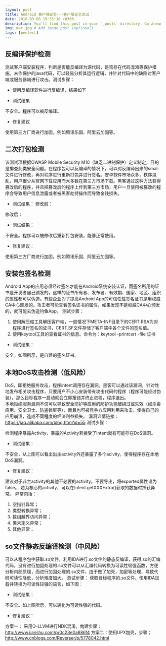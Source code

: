 ```yaml
---
layout: post
title: Android 客户端安全---客户端安全测试
date: 2018-03-08 19:33:10 +0300
description: You’ll find this post in your `_posts` directory. Go ahead and edit it and re-build the site to see your changes. # Add post description (optional)
img: mac.jpg # Add image post (optional)
tags: [pentest]
---
```


## 反编译保护检测

测试客户端安装程序，判断是否能反编译为源代码，是否存在代码混淆等保护措施。未作保护的java代码，可以轻易分析其运行逻辑，并针对代码中的缺陷对客户端或服务器端进行攻击。测试步骤：

- 使用反编译软件进行反编译，结果如下



- 测试结果

不安全。程序可以被反编译。

- 修复建议

使用第三方厂商进行加固，例如腾讯乐固、阿里云加固等。

## 二次打包检测

该测试项根据OWASP Mobile Security M10（缺乏二进制保护）定义制定，目的是排查此类安全问题。在程序包可以反编译的情况下，可以对反编译出来的smali文件进行修改，再对程序进行重新打包并进行签名。安卓软件市场众多，秩序混乱，用户很少从官网下载应用而大多数在第三方市场下载。黑客通过这种方法获得篡改后的程序，并且把篡改后的程序上传到第三方市场，用户一旦使用被篡改的程序会导致用户信息泄露或者被黑客劫持操作而导致金钱损失。


- 测试结果：
修改前：
 
修改后：
 


- 测试结果：


不安全。程序可以被修改后重新打包安装，能够正常使用。


- 修复建议：


使用第三方厂商进行加固，例如腾讯乐固、阿里云加固等。


## 安装包签名检测

Android App的应用必须经过签名才能在Android系统安装认证，而签名所用的证书是开发者自己颁发的，这样的证书所有者、发布者、有效期、国家、地区、组织的属性都可以伪造。有些企业为了提高Android App的可信任性签名证书是用权威CA中心颁发的。攻击者可能查看签名证书的属性，如果发现不是权威CA中心颁发的，就可能去伪造钓鱼App。
测试步骤：


1. 使用解压缩工具解压客户端，一般情况下META-INF目录下的CERT.RSA为对程序进行签名的证书，CERT.SF文件存储了客户端中各个文件的签名值。
2. 使用keytool工具的查看证书的信息。命令为：keytool -printcert -file 证书

- 测试结果：


安全。如图所示，是自建的签名证书。

## 本地DoS攻击检测（低风险）
DoS，即拒绝服务攻击，程序intent调用存在漏洞。黑客可以通过该漏洞，针对性地发布相关攻击程序，只要用户不小心安装带有攻击代码的程序（程序可能经过伪装），那么目标程序一启动就会立即报错并终止进程，程序退出。      
本地拒绝服务漏洞不仅可以导致安全防护等应用的防护功能被绕过或失效（如杀毒应用、安全卫士、防盗锁屏等），而且也可被竞争方应用利用来攻击，使得自己的应用崩溃，造成不同程度的经济利益损失。
漏洞详情链接：https://jaq.alibaba.com/blog.htm?id=55 
测试步骤：

检测程序暴露Activity，暴露的Activity若接受了Intent就有可能存在DoS漏洞。
 


- 测试结果：

不安全，从上图可以看出出主activity外还暴露了多个acivity，使得程序存在本地DoS漏洞。


- 修复建议：


建议对于非主activity的其他不必要的activity，不要导出，将exported属性设为false。 
若为核心的activity，可以在Intent.getXXXExtra()获取的数据时捕获异常。
异常包括：
1) 空指针异常；
2) 类型转换异常；
3) 数组越界访问异常；
4) 类未定义异常；
5) 其他异常；
## so文件静态反编译检测（中风险）
可以从程序包中获取.so文件，利用IDA进行.so文件的静态反编译，获得.so的汇编代码，没有进行加固处理的.so文件可以从汇编代码转换为可读性较强函数，方便分析内部原理，而进行加固处理的.so文件，由于做了加壳，加密等处理，导致代码可读性降低，分析难度加大。
测试步骤：
	获取目标程序的.so文件，使用IDA加载并转换为可读性较强的语言，如下图：
 


- 测试结果：


不安全。如上图所示，可以转化为可读性强的代码。


- 修复建议：


方案一： 采用O-LLVM进行NDK混淆，构建步骤：http://www.jianshu.com/p/0c23e0a886f4 
方案二：使用UPX加壳，步骤；http://www.cnblogs.com/Reverser/p/5778042.html 

